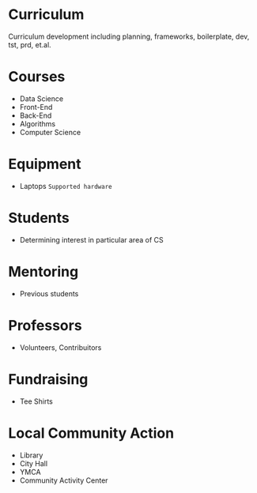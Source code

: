 # Curriculum
Curriculum development including planning, frameworks, boilerplate, dev, tst, prd, et.al.

# Courses
- Data Science
- Front-End
- Back-End
- Algorithms
- Computer Science

# Equipment
- Laptops
`Supported hardware`

# Students
- Determining interest in particular area of CS

# Mentoring
- Previous students

# Professors
- Volunteers, Contribuitors

# Fundraising
- Tee Shirts

# Local Community Action
- Library
- City Hall
- YMCA
- Community Activity Center
